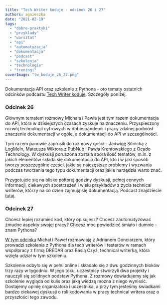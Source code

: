 ```yaml
---
title: "Tech Writer koduje - odcinek 26 i 27"
authors: agnieszka
date: "2021-02-19"
tags:
  - "dobre-praktyki"
  - "przyklady"
  - "warsztat"
  - "api"
  - "automatyzacja"
  - "dokumentacja"
  - "podcast"
  - "szkolenia"
  - "technologie"
  - "treningi"
coverImage: "tw_koduje_26_27.png"
---
```


Dokumentacja API oraz szkolenie z Pythona - oto tematy ostatnich odcinków
podcastu [Tech Writer koduje](https://techwriterkoduje.pl/). Szczegóły poniżej.

<!--truncate-->

### Odcinek 26

Głównym tematem rozmowy Michała i Pawła jest tym razem dokumentacja do API,
która w dzisiejszych czasach zyskuje na znaczeniu. Przyspieszony rozwój
technologii cyfrowych w dobie pandemii i pracy zdalnej podniósł znaczenie
dokumentacji w ogóle, a dokumentacji do API w szczególności.

Tym razem panowie zaprosili do rozmowy gości - Jadwigę Sitnicką z LogMeIn,
Mateusza Wiktora z PubNub i Pawła Krentowskiego z Ocado Technology. W dyskusji
poruszona została spora ilość tematów, m.in. z jakich elementów składa się
dokumentacja do API, kto i w jaki sposób tworzy poszczególne części, jakie są
najczęstsze problemy i wyzwania podczas tworzenia tego typu dokumentacji oraz
jakie narzędzia warto znać.

Przygotujcie się na blisko półtorej godziny dyskusji, pełnej cennych informacji,
ciekawych spostrzeżeń i wielu przykładów z życia technical writerów, którzy na
co dzień zajmują się dokumentacją. Podcast znajdziecie
[tutaj](https://techwriterkoduje.pl/blog/2021/02/10/tech-writerzy-dokumentuja-api).

### Odcinek 27

Chcesz lepiej rozumieć kod, który opisujesz? Chcesz zautomatyzować żmudne
aspekty swojej pracy? Chcesz móc powiedzieć śmiało i dumnie - znam Pythona?

[W tym odcinku](https://techwriterkoduje.pl/blog/2021/02/17/tech-writer-szkoli-sie-z-pythona)
Michał i Paweł rozmawiają z Adrianem Gonciarzem, który prowadzi szkolenia z
Pythona dla tech writerów i testerów w ramach współpracy z firmą DREDAR oraz
Basią Czyż, technical writerką, która wzięła udział w tym szkoleniu.

Szkolenie odbyło się w pełni online i składało się z dwu godzinnych bloków trzy
razy w tygodniu. W jego toku, uczestnicy stworzyli dwa projekty i nauczyli się
solidnych podstaw Pythona. Z rozmowy dowiadujemy się jak szkolenie wygląda od
kulis oraz jaką wiedzę można z niego wynieść. Dostajemy opinię organizatora i
uczestnika, a przy tym jesteśmy świadkami bardzo ciekawej dyskusji o roli
kodowania w pracy technical writera oraz o przyszłości tego zawodu.
